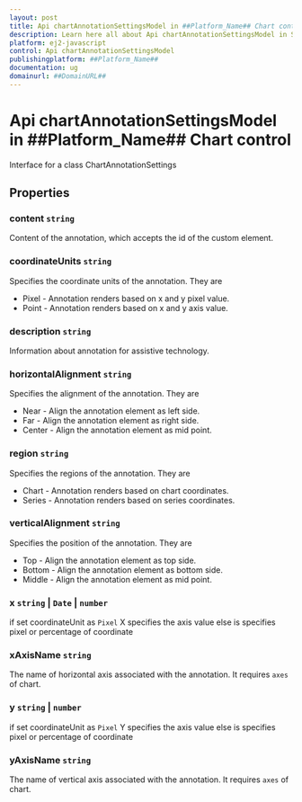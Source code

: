 ```yaml
---
layout: post
title: Api chartAnnotationSettingsModel in ##Platform_Name## Chart control | Syncfusion
description: Learn here all about Api chartAnnotationSettingsModel in Syncfusion ##Platform_Name## Chart control of Syncfusion Essential JS 2 and more.
platform: ej2-javascript
control: Api chartAnnotationSettingsModel 
publishingplatform: ##Platform_Name##
documentation: ug
domainurl: ##DomainURL##
---
```


# Api chartAnnotationSettingsModel in ##Platform_Name## Chart control

Interface for a class ChartAnnotationSettings

## Properties

### content `string`

Content of the annotation, which accepts the id of the custom element.

### coordinateUnits `string`

Specifies the coordinate units of the annotation. They are
* Pixel - Annotation renders based on x and y pixel value.
* Point - Annotation renders based on x and y axis value.

### description `string`

Information about annotation for assistive technology.

### horizontalAlignment `string`

Specifies the alignment of the annotation. They are
* Near - Align the annotation element as left side.
* Far - Align the annotation element as right side.
* Center - Align the annotation element as mid point.

### region `string`

Specifies the regions of the annotation. They are
* Chart - Annotation renders based on chart coordinates.
* Series - Annotation renders based on series coordinates.

### verticalAlignment `string`

Specifies the position of the annotation. They are
* Top - Align the annotation element as top side.
* Bottom - Align the annotation element as bottom side.
* Middle - Align the annotation element as mid point.

### x `string` &#124;  `Date` &#124;  `number`

if set coordinateUnit as `Pixel` X specifies the axis value else is specifies pixel or percentage of coordinate

### xAxisName `string`

The name of horizontal axis associated with the annotation. It requires `axes` of chart.

### y `string` &#124;  `number`

if set coordinateUnit as `Pixel` Y specifies the axis value else is specifies pixel or percentage of coordinate

### yAxisName `string`

The name of vertical axis associated with the annotation. It requires `axes` of chart.
